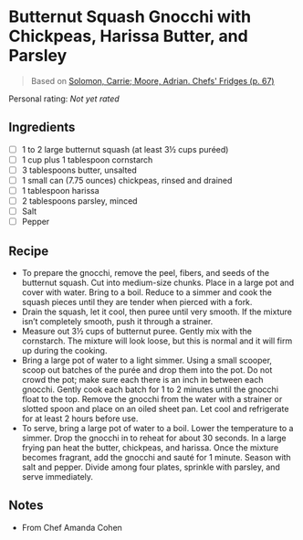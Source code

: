 # Butternut Squash Gnocchi with Chickpeas, Harissa Butter, and Parsley

> Based on [Solomon, Carrie; Moore, Adrian. Chefs' Fridges (p. 67)](https://www.amazon.com/Chefs-Fridges-World-Renowned-Cooks-Reveal-ebook/dp/B07WNHWXJF)

<!-- {cts} rating=0; (User can specify rating on scale of 1-5) -->

Personal rating: *Not yet rated*

<!-- {cte} -->

<!-- {cts} name_image=None; (User can specify image name) -->

<!-- TODO: Capture image -->

<!-- {cte} -->

## Ingredients

- [ ] 1 to 2 large butternut squash (at least 3½ cups puréed)
- [ ] 1 cup plus 1 tablespoon cornstarch
- [ ] 3 tablespoons butter, unsalted
- [ ] 1 small can (7.75 ounces) chickpeas, rinsed and drained
- [ ] 1 tablespoon harissa
- [ ] 2 tablespoons parsley, minced
- [ ] Salt
- [ ] Pepper

## Recipe

- To prepare the gnocchi, remove the peel, fibers, and seeds of the butternut squash. Cut into medium-size chunks. Place in a large pot and cover with water. Bring to a boil. Reduce to a simmer and cook the squash pieces until they are tender when pierced with a fork.
- Drain the squash, let it cool, then puree until very smooth. If the mixture isn’t completely smooth, push it through a strainer.
- Measure out 3½ cups of butternut puree. Gently mix with the cornstarch. The mixture will look loose, but this is normal and it will firm up during the cooking.
- Bring a large pot of water to a light simmer. Using a small scooper, scoop out batches of the purée and drop them into the pot. Do not crowd the pot; make sure each there is an inch in between each gnocchi. Gently cook each batch for 1 to 2 minutes until the gnocchi float to the top. Remove the gnocchi from the water with a strainer or slotted spoon and place on an oiled sheet pan. Let cool and refrigerate for at least 2 hours before use.
- To serve, bring a large pot of water to a boil. Lower the temperature to a simmer. Drop the gnocchi in to reheat for about 30 seconds. In a large frying pan heat the butter, chickpeas, and harissa. Once the mixture becomes fragrant, add the gnocchi and sauté for 1 minute. Season with salt and pepper. Divide among four plates, sprinkle with parsley, and serve immediately.

## Notes

- From Chef Amanda Cohen
